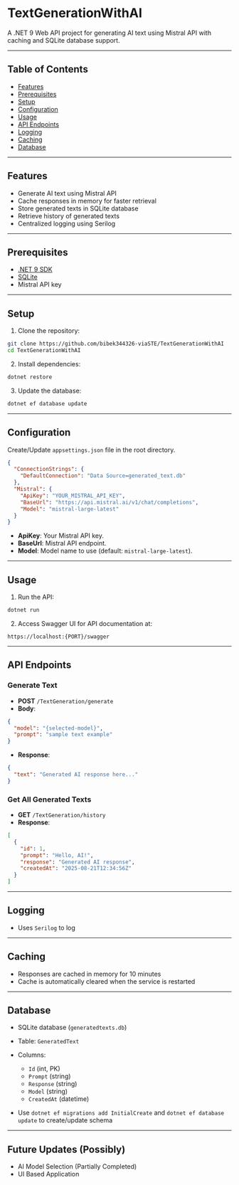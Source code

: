 # TextGenerationWithAI

A .NET 9 Web API project for generating AI text using Mistral API with caching and SQLite database support.

---

## Table of Contents

* [Features](#features)
* [Prerequisites](#prerequisites)
* [Setup](#setup)
* [Configuration](#configuration)
* [Usage](#usage)
* [API Endpoints](#api-endpoints)
* [Logging](#logging)
* [Caching](#caching)
* [Database](#database)

---

## Features

* Generate AI text using Mistral API
* Cache responses in memory for faster retrieval
* Store generated texts in SQLite database
* Retrieve history of generated texts
* Centralized logging using Serilog

---

## Prerequisites

* [.NET 9 SDK](https://dotnet.microsoft.com/download/dotnet/9.0)
* [SQLite](https://www.sqlite.org/download.html)
* Mistral API key

---

## Setup

1. Clone the repository:

```bash
git clone https://github.com/bibek344326-viaSTE/TextGenerationWithAI
cd TextGenerationWithAI
```

2. Install dependencies:

```bash
dotnet restore
```

3. Update the database:

```bash
dotnet ef database update
```

---

## Configuration

Create/Update `appsettings.json` file in the root directory.

```json
{
  "ConnectionStrings": {
    "DefaultConnection": "Data Source=generated_text.db"
  },
  "Mistral": {
    "ApiKey": "YOUR_MISTRAL_API_KEY",
    "BaseUrl": "https://api.mistral.ai/v1/chat/completions",
    "Model": "mistral-large-latest"
  }
}
```

* **ApiKey**: Your Mistral API key.
* **BaseUrl**: Mistral API endpoint.
* **Model**: Model name to use (default: `mistral-large-latest`).

---

## Usage

1. Run the API:

```bash
dotnet run
```

2. Access Swagger UI for API documentation at:

```
https://localhost:{PORT}/swagger
```

---

## API Endpoints

### Generate Text

* **POST** `/TextGeneration/generate`
* **Body**:

```json
{
  "model": "{selected-model}",
  "prompt": "sample text example"
}
```

* **Response**:

```json
{
  "text": "Generated AI response here..."
}
```

### Get All Generated Texts

* **GET** `/TextGeneration/history`
* **Response**:

```json
[
  {
    "id": 1,
    "prompt": "Hello, AI!",
    "response": "Generated AI response",
    "createdAt": "2025-08-21T12:34:56Z"
  }
]
```

---

## Logging

* Uses `Serilog` to log

---

## Caching

* Responses are cached in memory for 10 minutes
* Cache is automatically cleared when the service is restarted

---

## Database

* SQLite database (`generatedtexts.db`)
* Table: `GeneratedText`
* Columns:

  * `Id` (int, PK)
  * `Prompt` (string)
  * `Response` (string)
  * `Model` (string)
  * `CreatedAt` (datetime)
* Use `dotnet ef migrations add InitialCreate` and `dotnet ef database update` to create/update schema

---

## Future Updates (Possibly)
* AI Model Selection (Partially Completed)
* UI Based Application
